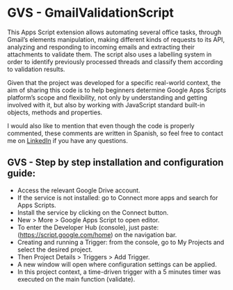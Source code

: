 # GVS - GmailValidationScript



This Apps Script extension allows automating several office tasks, through Gmail’s elements manipulation, making different kinds of requests to its API, analyzing and responding to incoming emails and extracting their attachments to validate them. The script also uses a labelling system in order to identify previously processed threads and classify them according to validation results.

Given that the project was developed for a specific real-world context, the aim of sharing this code is to help beginners determine Google Apps Scripts platform’s scope and flexibility, not only by understanding and getting involved with it, but also by working with JavaScript standard built-in objects, methods and properties. 

I would also like to mention that even though the code is properly commented, these comments are written in Spanish, so feel free to contact me on [LinkedIn](https://www.linkedin.com/in/matias-lopez-revoreda/) if you have any questions.




## GVS - Step by step installation and configuration guide:


* Access the relevant Google Drive account.
* If the service is not installed: go to Connect more apps and search for Apps Scripts.
* Install the service by clicking on the Connect button.
* New > More > Google Apps Script to open editor.
* To enter the Developer Hub (console), just paste: (https://script.google.com/home) on the navigation bar.
* Creating and running a Trigger: from the console, go to My Projects and select the desired project.
* Then Project Details > Triggers > Add Trigger.
* A new window will open where configuration settings can be applied.
* In this project context, a time-driven trigger with a 5 minutes timer was executed on the main function (validate).
